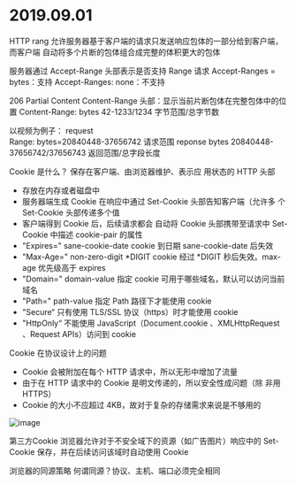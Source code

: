 # 2019.09.01
HTTP rang
 允许服务器基于客户端的请求只发送响应包体的一部分给到客户端，而客户端 自动将多个片断的包体组合成完整的体积更大的包体 

 服务器通过 Accept-Range 头部表示是否支持 Range 请求 
 Accept-Ranges =  bytes：支持 
 Accept-Ranges: none：不支持

 206 Partial Content 
 Content-Range 头部：显示当前片断包体在完整包体中的位置 
 Content-Range: bytes 42-1233/1234  字节范围/总字节数

 以视频为例子：
 request   
 Range: bytes=20840448-37656742 请求范围
 reponse
 bytes 20840448-37656742/37656743 返回范围/总字段长度

 Cookie 是什么？
保存在客户端、由浏览器维护、表示应 用状态的 HTTP 头部
- 存放在内存或者磁盘中 
- 服务器端生成 Cookie 在响应中通过 Set-Cookie 头部告知客户端（允许多 个 Set-Cookie 头部传递多个值
-  客户端得到 Cookie 后，后续请求都会 自动将 Cookie 头部携带至请求中
Set-Cookie 中描述 cookie-pair 的属性
-  "Expires=" sane-cookie-date cookie 到日期 sane-cookie-date 后失效 
-  "Max-Age=" non-zero-digit *DIGIT  cookie 经过 *DIGIT 秒后失效。max-age 优先级高于 expires 
-  "Domain=" domain-value   指定 cookie 可用于哪些域名，默认可以访问当前域名 
-  "Path=" path-value 指定 Path 路径下才能使用 cookie 
- "Secure“  只有使用 TLS/SSL 协议（https）时才能使用 cookie 
-  "HttpOnly“  不能使用  JavaScript（Document.cookie 、XMLHttpRequest 、Request APIs）访问到 cookie

Cookie 在协议设计上的问题
- Cookie 会被附加在每个 HTTP 请求中，所以无形中增加了流量 
- 由于在 HTTP 请求中的 Cookie 是明文传递的，所以安全性成问题（除 非用 HTTPS） 
-  Cookie 的大小不应超过 4KB，故对于复杂的存储需求来说是不够用的 

![image](./cookie过程.png)


第三方Cookie
浏览器允许对于不安全域下的资源（如广告图片）响应中的 Set-Cookie 保存，并在后续访问该域时自动使用 Cookie 

浏览器的同源策略
何谓同源？协议、主机、端口必须完全相同 

 <script><img><iframe><link><video><audio>带有 src 属性可以跨域访问 

 CORS：Cross-Origin Resource Sharing

 策略 1：何为简单请求？ 
- GET/HEAD/POST 方法之一 
- 仅能使用 CORS 安全的头部：Accept、Accept-Language、Content-Language、Content-Type 
- 仅能使用 CORS 安全的头部：Accept、Accept-Language、Content-Language、Content-Type 
-  Content-Type 值只能是： text/plain、multipart/form-data、application/x-www-form-urlencoded 三者其中之一 

策略 2：简单请求以外的其他请求 
 访问资源前，需要先发起 prefilght 预检请求（方法为 OPTIONS）询问何种请求是被允许的

预检请求头部 
- Access-Control-Request-Method 
- Access-Control-Request-Headers
预检请求响应 
- Origin
  - ：一个页面的资源可能来自于多个域名，在 AJAX 等子请求中标明来 源于某个域名下的脚本，以通过服务器的安全校
- Access-Control-Allow-Methods 
  - 在 preflight 预检请求 (OPTIONS) 中，告知服务器接下来的请求会使用哪些方法 
- Access-Control-Allow-Headers 
  - 在 preflight 预检请求 (OPTIONS) 中，告知服务器接下来的请求会传递哪些头部
- Access-Control-Max-Age
![image](./预检请求.png)

响应头部
- Access-Control-Allow-Methods  在 preflight 预检请求的响应中，告知客户端后续请求允许使用的方法 
- Access-Control-Allow-Headers 在 preflight 预检请求的响应中，告知客户端后续请求允许携带的头部 
- Access-Control-Max-Age 在 preflight 预检请求的响应中，告知客户端该响应的信息可以缓存多久 
- Access-Control-Expose-Headers 
  - 告知浏览器哪些响应头部可以供客户端使用
  - Cache-Control
  - Content-Language
  - Content-Type
  - Expires
  - Last-Modified
  - Pragma
- Access-Control-Allow-Origin 告知浏览器允许哪些域访问当前资源，*表示允许所有域。为避免缓存错乱，响应中需要携带 Vary: Origin 
- Access-Control-Allow-Credentials 告知浏览器是否可以将 Credentials 暴露给客户端使用，Credentials 包含 cookie、authorization 类头部、 TLS证书等。

验证器 validator：根据客户端请求中携带的相关头部，以及服务器资源 的信息，执行两端的资源验证 
- Etag 响应头部 给出当前资源表述的标签 
- Last-Modified 响应头部 表示对应资源表述的上次修改时间

缓存
![image](./img/)